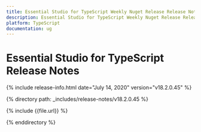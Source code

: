 ```yaml
---
title: Essential Studio for TypeScript Weekly Nuget Release Release Notes  
description: Essential Studio for TypeScript Weekly Nuget Release Release Notes  
platform: TypeScript
documentation: ug
---
```


# Essential Studio for TypeScript  Release Notes  

{% include release-info.html date="July 14, 2020"  version="v18.2.0.45" %} 


{% directory path: _includes/release-notes/v18.2.0.45 %}

{% include {{file.url}} %}

{% enddirectory %}